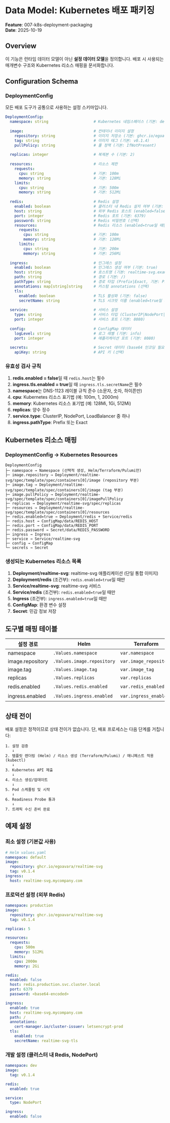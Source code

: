 # Data Model: Kubernetes 배포 패키징

**Feature**: 007-k8s-deployment-packaging  
**Date**: 2025-10-19

## Overview

이 기능은 런타임 데이터 모델이 아닌 **설정 데이터 모델**을 정의합니다. 배포 시 사용되는 매개변수 구조와 Kubernetes 리소스 매핑을 문서화합니다.

## Configuration Schema

### DeploymentConfig

모든 배포 도구가 공통으로 사용하는 설정 스키마입니다.

```yaml
DeploymentConfig:
  namespace: string                    # Kubernetes 네임스페이스 (기본: default)
  
  image:                               # 컨테이너 이미지 설정
    repository: string                 # 이미지 저장소 (기본: ghcr.io/egoavara/realtime-svg)
    tag: string                        # 이미지 태그 (기본: v0.1.4)
    pullPolicy: string                 # 풀 정책 (기본: IfNotPresent)
  
  replicas: integer                    # 복제본 수 (기본: 2)
  
  resources:                           # 리소스 제한
    requests:
      cpu: string                      # 기본: 100m
      memory: string                   # 기본: 128Mi
    limits:
      cpu: string                      # 기본: 500m
      memory: string                   # 기본: 512Mi
  
  redis:                               # Redis 설정
    enabled: boolean                   # 클러스터 내 Redis 설치 여부 (기본: true)
    host: string                       # 외부 Redis 호스트 (enabled=false일 때 필수)
    port: integer                      # Redis 포트 (기본: 6379)
    password: string                   # Redis 비밀번호 (선택)
    resources:                         # Redis 리소스 (enabled=true일 때만)
      requests:
        cpu: string                    # 기본: 100m
        memory: string                 # 기본: 128Mi
      limits:
        cpu: string                    # 기본: 200m
        memory: string                 # 기본: 256Mi
  
  ingress:                             # 인그레스 설정
    enabled: boolean                   # 인그레스 생성 여부 (기본: true)
    host: string                       # 호스트명 (기본: realtime-svg.example.com)
    path: string                       # 경로 (기본: /)
    pathType: string                   # 경로 타입 (Prefix|Exact, 기본: Prefix)
    annotations: map[string]string     # 커스텀 annotations (선택)
    tls:
      enabled: boolean                 # TLS 활성화 (기본: false)
      secretName: string               # TLS 시크릿 이름 (enabled=true일 때 필수)
  
  service:                             # 서비스 설정
    type: string                       # 서비스 타입 (ClusterIP|NodePort|LoadBalancer, 기본: ClusterIP)
    port: integer                      # 서비스 포트 (기본: 8080)
  
  config:                              # ConfigMap 데이터
    logLevel: string                   # 로그 레벨 (기본: info)
    port: integer                      # 애플리케이션 포트 (기본: 8080)
  
  secrets:                             # Secret 데이터 (base64 인코딩 필요)
    apiKey: string                     # API 키 (선택)
```

### 유효성 검사 규칙

1. **redis.enabled = false**일 때 `redis.host`는 필수
2. **ingress.tls.enabled = true**일 때 `ingress.tls.secretName`은 필수
3. **namespace**는 DNS-1123 레이블 규칙 준수 (소문자, 숫자, 하이픈만)
4. **cpu**: Kubernetes 리소스 표기법 (예: 100m, 1, 2000m)
5. **memory**: Kubernetes 리소스 표기법 (예: 128Mi, 1Gi, 512Mi)
6. **replicas**: 양수 정수
7. **service.type**: ClusterIP, NodePort, LoadBalancer 중 하나
8. **ingress.pathType**: Prefix 또는 Exact

## Kubernetes 리소스 매핑

### DeploymentConfig → Kubernetes Resources

```
DeploymentConfig
├─ namespace → Namespace (선택적 생성, Helm/Terraform/Pulumi만)
├─ image.repository → Deployment/realtime-svg/spec/template/spec/containers[0]/image (repository 부분)
├─ image.tag → Deployment/realtime-svg/spec/template/spec/containers[0]/image (tag 부분)
├─ image.pullPolicy → Deployment/realtime-svg/spec/template/spec/containers[0]/imagePullPolicy
├─ replicas → Deployment/realtime-svg/spec/replicas
├─ resources → Deployment/realtime-svg/spec/template/spec/containers[0]/resources
├─ redis.enabled=true → Deployment/redis + Service/redis
├─ redis.host → ConfigMap/data/REDIS_HOST
├─ redis.port → ConfigMap/data/REDIS_PORT
├─ redis.password → Secret/data/REDIS_PASSWORD
├─ ingress → Ingress
├─ service → Service/realtime-svg
├─ config → ConfigMap
└─ secrets → Secret
```

### 생성되는 Kubernetes 리소스 목록

1. **Deployment/realtime-svg**: realtime-svg 애플리케이션 (단일 통합 이미지)
2. **Deployment/redis** (조건부): `redis.enabled=true`일 때만
3. **Service/realtime-svg**: realtime-svg 서비스
4. **Service/redis** (조건부): `redis.enabled=true`일 때만
5. **Ingress** (조건부): `ingress.enabled=true`일 때만
6. **ConfigMap**: 환경 변수 설정
7. **Secret**: 민감 정보 저장

## 도구별 매핑 테이블

| 설정 경로 | Helm | Terraform | Pulumi | kubectl/kustomize |
|-----------|------|-----------|--------|-------------------|
| namespace | `.Values.namespace` | `var.namespace` | `config.get("namespace")` | `kustomization.yaml/namespace` |
| image.repository | `.Values.image.repository` | `var.image_repository` | `config.get("image:repository")` | `kustomization.yaml/images[].newName` |
| image.tag | `.Values.image.tag` | `var.image_tag` | `config.get("image:tag")` | `kustomization.yaml/images[].newTag` |
| replicas | `.Values.replicas` | `var.replicas` | `config.getNumber("replicas")` | `kustomization.yaml/replicas[].count` |
| redis.enabled | `.Values.redis.enabled` | `var.redis_enabled` | `config.getBoolean("redis:enabled")` | 별도 파일 포함/제외 |
| ingress.enabled | `.Values.ingress.enabled` | `var.ingress_enabled` | `config.getBoolean("ingress:enabled")` | 별도 파일 포함/제외 |

## 상태 전이

배포 설정은 정적이므로 상태 전이가 없습니다. 단, 배포 프로세스는 다음 단계를 거칩니다:

```
1. 설정 검증
   ↓
2. 템플릿 렌더링 (Helm) / 리소스 생성 (Terraform/Pulumi) / 매니페스트 적용 (kubectl)
   ↓
3. Kubernetes API 제출
   ↓
4. 리소스 생성/업데이트
   ↓
5. Pod 스케줄링 및 시작
   ↓
6. Readiness Probe 통과
   ↓
7. 트래픽 수신 준비 완료
```

## 예제 설정

### 최소 설정 (기본값 사용)

```yaml
# Helm values.yaml
namespace: default
image:
  repository: ghcr.io/egoavara/realtime-svg
  tag: v0.1.4
ingress:
  host: realtime-svg.mycompany.com
```

### 프로덕션 설정 (외부 Redis)

```yaml
namespace: production
image:
  repository: ghcr.io/egoavara/realtime-svg
  tag: v0.1.4

replicas: 5

resources:
  requests:
    cpu: 500m
    memory: 512Mi
  limits:
    cpu: 2000m
    memory: 2Gi

redis:
  enabled: false
  host: redis.production.svc.cluster.local
  port: 6379
  password: <base64-encoded>

ingress:
  enabled: true
  host: realtime-svg.mycompany.com
  path: /
  annotations:
    cert-manager.io/cluster-issuer: letsencrypt-prod
  tls:
    enabled: true
    secretName: realtime-svg-tls
```

### 개발 설정 (클러스터 내 Redis, NodePort)

```yaml
namespace: dev
image:
  tag: v0.1.4

redis:
  enabled: true

service:
  type: NodePort

ingress:
  enabled: false
```
